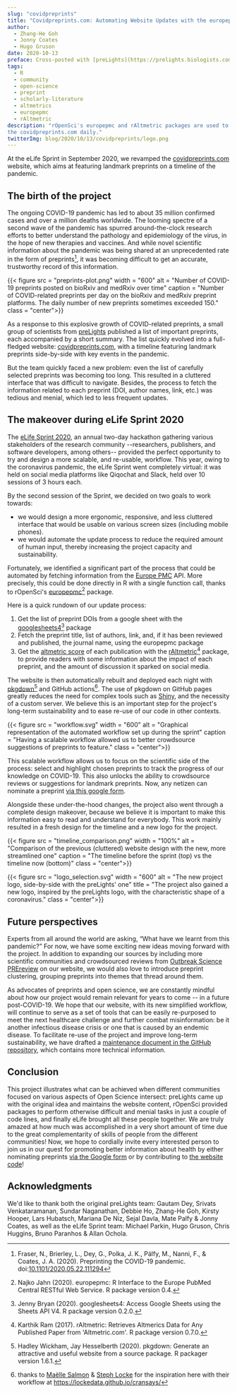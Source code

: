 ```yaml
---
slug: "covidpreprints"
title: "Covidpreprints.com: Automating Website Updates with the europepmc and rAltmetric Packages"
author:
  - Zhang-He Goh
  - Jonny Coates
  - Hugo Gruson
date: 2020-10-13
preface: Cross-posted with [preLights](https://prelights.biologists.com/)
tags:
  - R
  - community
  - open-science
  - preprint
  - scholarly-literature
  - altmetrics
  - europepmc
  - rAltmetric
description: "rOpenSci's europepmc and rAltmetric packages are used to auto-update
the covidpreprints.com daily."
twitterImg: blog/2020/10/13/covidpreprints/logo.png
---
```


At the eLife Sprint in September 2020, we revamped the [covidpreprints.com](https://covidpreprints.com/) website, which aims at featuring landmark preprints on a timeline of the pandemic. 
 
## The birth of the project

The ongoing COVID-19 pandemic has led to about 35 million confirmed cases and over a million deaths worldwide. The looming spectre of a second wave of the pandemic has spurred around-the-clock research efforts to better understand the pathology and epidemiology of the virus, in the hope of new therapies and vaccines.
And while novel scientific information about the pandemic was being shared at an unprecedented rate in the form of preprints[^1], it was becoming difficult to get an accurate, trustworthy record of this information.

[^1]: Fraser, N., Brierley, L., Dey, G., Polka, J. K., Pálfy, M., Nanni, F., & Coates, J. A. (2020). Preprinting the COVID-19 pandemic. doi:[10.1101/2020.05.22.111294](https://doi.org/10.1101/2020.05.22.111294)

{{< figure src = "preprints-plot.png" width = "600" alt = "Number of COVID-19 preprints posted on bioRxiv and medRxiv over time" caption = "Number of COVID-related preprints per day on the bioRxiv and medRxiv preprint platforms. The daily number of new preprints sometimes exceeded 150." class = "center">}}

As a response to this explosive growth of COVID-related preprints, a small group of scientists from [preLights](https://prelights.biologists.com/) published a list of important preprints, each accompanied by a short summary. The list quickly evolved into a full-fledged website: [covidpreprints.com](https://covidpreprints.com/), with a timeline featuring landmark preprints side-by-side with key events in the pandemic.

But the team quickly faced a new problem: even the list of carefully selected preprints was becoming too long. This resulted in a cluttered interface that was difficult to navigate. Besides, the process to fetch the information related to each preprint (DOI, author names, link, etc.) was tedious and menial, which led to less frequent updates.

## The makeover during eLife Sprint 2020

The [eLife Sprint 2020](https://sprint.elifesciences.org/), an annual two-day hackathon gathering various stakeholders of the research community --researchers, publishers, and software developers, among others-- provided the perfect opportunity to try and design a more scalable, and re-usable, workflow. This year, owing to the coronavirus pandemic, the eLife Sprint went completely virtual: it was held on social media platforms like Qiqochat and Slack, held over 10 sessions of 3 hours each.

By the second session of the Sprint, we decided on two goals to work towards:
- we would design a more ergonomic, responsive, and less cluttered interface that would be usable on various screen sizes (including mobile phones).
- we would automate the update process to reduce the required amount of human input, thereby increasing the project capacity and sustainability.

Fortunately, we identified a significant part of the process that could be automated by fetching information from the [Europe PMC](https://europepmc.org/About) API. More precisely, this could be done directly in R with a single function call, thanks to rOpenSci's [europepmc](https://docs.ropensci.org/europepmc/)[^2] package.

[^2]: Najko Jahn (2020). europepmc: R Interface to the Europe PubMed Central RESTful Web Service. R package version 0.4.

Here is a quick rundown of our update process:

1. Get the list of preprint DOIs from a google sheet with the [googlesheets4](https://googlesheets4.tidyverse.org/)[^3] package
1. Fetch the preprint title, list of authors, link, and, if it has been reviewed and published, the journal name, using the europepmc package
1. Get the [altmetric score](https://www.altmetric.com/) of each publication with the [rAltmetric](https://docs.ropensci.org/rAltmetric/)[^4] package, to provide readers with some information about the impact of each preprint, and the amount of discussion it sparked on social media.

The website is then automatically rebuilt and deployed each night with [pkgdown](https://pkgdown.r-lib.org/)[^5] and GitHub actions[^6]. The use of pkgdown on GitHub pages greatly reduces the need for complex tools such as [Shiny](https://shiny.rstudio.com/), and the necessity of a custom server. We believe this is an important step for the project's long-term sustainability and to ease re-use of our code in other contexts.

[^3]: Jenny Bryan (2020). googlesheets4: Access Google Sheets using the Sheets API V4. R package version 0.2.0.
[^4]: Karthik Ram (2017). rAltmetric: Retrieves Altmerics Data for Any Published Paper from 'Altmetric.com'. R package version 0.7.0.
[^5]: Hadley Wickham, Jay Hesselberth (2020). pkgdown: Generate an attractive and useful website from a source package. R packager version 1.6.1.
[^6]: thanks to [Maëlle Salmon](/author/ma%C3%ABlle-salmon/) & [Steph Locke](/author/stephanie-locke/) for the inspiration here with their workflow at <https://lockedata.github.io/cransays/>

{{< figure src = "workflow.svg" width = "600" alt = "Graphical representation of the automated workflow set up during the sprint" caption = "Having a scalable workflow allowed us to better crowdsource suggestions of preprints to feature." class = "center">}}


This scalable workflow allows us to focus on the scientific side of the process: select and highlight chosen preprints to track the progress of our knowledge on COVID-19. This also unlocks the ability to crowdsource reviews or suggestions for landmark preprints. Now, any netizen can nominate a preprint [via this google form](https://docs.google.com/forms/d/e/1FAIpQLSfRuZegczktW7SCmkopVZLNL7k0IHrEuoPRdAn6czTNxkM_xQ/viewform).

Alongside these under-the-hood changes, the project also went through a complete design makeover, because we believe it is important to make this information easy to read and understand for everybody. This work mainly resulted in a fresh design for the timeline and a new logo for the project.

{{< figure src = "timeline_comparison.png" width = "100%" alt = "Comparison of the previous (cluttered) website design with the new, more streamlined one" caption = "The timeline before the sprint (top) vs the timeline now (bottom)" class = "center">}}

{{< figure src = "logo_selection.svg" width = "600" alt = "The new project logo, side-by-side with the preLights' one" title = "The project also gained a new logo, inspired by the preLights logo, with the characteristic shape of a coronavirus." class = "center">}}

## Future perspectives

Experts from all around the world are asking, “What have we learnt from this pandemic?” For now, we have some exciting new ideas moving forward with the project. In addition to expanding our sources by including more scientific communities and crowdsourced reviews from [Outbreak Science PREreview](https://outbreaksci.prereview.org) on our website, we would also love to introduce preprint clustering, grouping preprints into themes that thread around them.
 
As advocates of preprints and open science, we are constantly mindful about how our project would remain relevant for years to come -- in a future post-COVID-19. We hope that our website, with its new simplified workflow, will continue to serve as a set of tools that can be easily re-purposed to meet the next healthcare challenge and further combat misinformation: be it another infectious disease crisis or one that is caused by an endemic disease. To facilitate re-use of the project and improve long-term sustainability, we have drafted a [maintenance document in the GitHub repository](https://github.com/coatesj/covidpreprints/wiki/Maintenance-guide), which contains more technical information. 

## Conclusion

This project illustrates what can be achieved when different communities focused on various aspects of Open Science intersect: preLights came up with the original idea and maintains the website content, rOpenSci provided packages to perform otherwise difficult and menial tasks in just a couple of code lines, and finally eLife brought all these people together. We are truly amazed at how much was accomplished in a very short amount of time due to the great complementarity of skills of people from the different communities! Now, we hope to cordially invite every interested person to join us in our quest for promoting better information about health by either nominating preprints [via the Google form](https://docs.google.com/forms/d/e/1FAIpQLSfRuZegczktW7SCmkopVZLNL7k0IHrEuoPRdAn6czTNxkM_xQ/viewform) or by contributing to [the website code](https://github.com/coatesj/covidpreprints/)!

## Acknowledgments

We'd like to thank both the original preLights team: Gautam Dey, Srivats Venkataramanan, Sundar Naganathan, Debbie Ho, Zhang-He Goh, Kirsty Hooper, Lars Hubatsch, Mariana De Niz, Sejal Davla, Mate Palfy & Jonny Coates, as well as the eLife Sprint team: Michael Parkin, Hugo Gruson, Chris Huggins, Bruno Paranhos & Allan Ochola.

